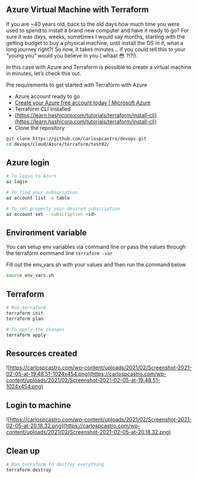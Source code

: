 ## Azure Virtual Machine with Terraform

If you are ~40 years old, back to the old days how much time you were used to spend to install a brand new computer and have it ready to go? For sure it was days, weeks, sometimes I would say months, starting with the getting budget to buy a physical machine, until install the OS in it, what a long journey right?! So now, it takes minutes .. if you could tell this to your “young you” would you believe in you ( whaat 😳 ?!?!).

In this case with Azure and Terraform is possible to create a virtual machine in minutes, let’s check this out.

Pre requirements to get started with Terraform with Azure

- Azure account ready to go
- [Create your Azure free account today | Microsoft Azure](https://azure.microsoft.com/en-us/free/search/?&ef_id=Cj0KCQiAx9mABhD0ARIsAEfpavQZDm9_-PGlK3673LcaOe3Qkpn_nR9gRjPMpLhkoB7yxONAkHj40qYaAn04EALw_wcB:G:s&OCID=AID2100049_SEM_Cj0KCQiAx9mABhD0ARIsAEfpavQZDm9_-PGlK3673LcaOe3Qkpn_nR9gRjPMpLhkoB7yxONAkHj40qYaAn04EALw_wcB:G:s)
- Terraform CLI installed
- [https://learn.hashicorp.com/tutorials/terraform/install-cli](https://learn.hashicorp.com/tutorials/terraform/install-cli)
- Clone the repository

```bash
git clone https://github.com/carlospcastro/devops.git 
cd devops/cloud/Azure/terraform/test02/
```

## Azure login

```bash
# To login to Azure
az login 

# To find your subscription
az account list -o table

# To set properly your desired subscription
az account set --subscription <id>
```

## Environment variable

You can setup env variables via command line or pass the values through the terraform command line `terraform -var`

Fill out the env_vars.sh with your values and then run the command below

```bash
source env_vars.sh
```

## Terraform

```bash
# Run terraform
terraform init
terraform plan

# To apply the changes
terraform apply
```

## Resources created

![https://carlospcastro.com/wp-content/uploads/2021/02/Screenshot-2021-02-05-at-19.48.51-1024x454.png](https://carlospcastro.com/wp-content/uploads/2021/02/Screenshot-2021-02-05-at-19.48.51-1024x454.png)

## Login to machine

![https://carlospcastro.com/wp-content/uploads/2021/02/Screenshot-2021-02-05-at-20.18.32.png](https://carlospcastro.com/wp-content/uploads/2021/02/Screenshot-2021-02-05-at-20.18.32.png)

## Clean up

```bash
# Run terraform to destroy everything
terraform destroy
```